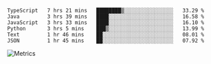 <!--START_SECTION:waka-->

```text
TypeScript   7 hrs 21 mins   ████████▒░░░░░░░░░░░░░░░░   33.29 %
Java         3 hrs 39 mins   ████░░░░░░░░░░░░░░░░░░░░░   16.58 %
JavaScript   3 hrs 33 mins   ████░░░░░░░░░░░░░░░░░░░░░   16.10 %
Python       3 hrs 5 mins    ███▒░░░░░░░░░░░░░░░░░░░░░   13.99 %
Text         1 hr 46 mins    ██░░░░░░░░░░░░░░░░░░░░░░░   08.01 %
JSON         1 hr 45 mins    ██░░░░░░░░░░░░░░░░░░░░░░░   07.92 %
```

<!--END_SECTION:waka-->

![Metrics](https://metrics.lecoq.io/TachibanaKimika?template=classic&base.activity=0&base.community=0&base.repositories=0&languages=1&isocalendar=1&isocalendar.duration=half-year&languages.limit=8&languages.sections=most-used&languages.colors=github&languages.threshold=0%25&languages.indepth=false&languages.recent.load=300&languages.recent.days=14&config.timezone=Asia%2FShanghai)
